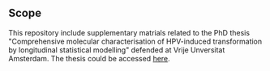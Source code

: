 ## Scope

This repository include supplementary matrials related to the PhD thesis "Comprehensive molecular characterisation of HPV-induced transformation by longitudinal statistical modelling" defended at Vrije Unversitat Amsterdam. The thesis could be accessed [here](https://research.vu.nl/en/publications/comprehensive-molecular-characterisation-of-hpv-induced-transform).
